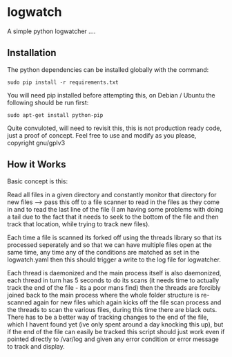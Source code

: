 # logwatch
A simple python logwatcher ....


## Installation

The python dependencies can be installed globally with the command:
```
sudo pip install -r requirements.txt
```

You will need pip installed before attempting this, on Debian / Ubuntu the following should be run first:

```
sudo apt-get install python-pip
```


Quite convuloted, will need to revisit this, this is not production ready code, just a proof of concept. Feel free to use and modify as you please, copyright gnu/gplv3


## How it Works

Basic concept is this:


Read all files in a given directory and constantly monitor that directory for new files --> pass this off to a file scanner to read in the files as they come in and to read the last line of the file (I am having some problems with doing a tail due to the fact that it needs to seek to the bottom of the file and then track that location, while trying to track new files).

Each time a file is scanned its forked off using the threads library so that its processed seperately and so that we can have multiple files open at the same time, any time any of the conditions are matched as set in the logwatch.yaml then this should trigger a write to the log file for logwatcher.

Each thread is daemonized and the main process itself is also daemonized, each thread in turn has 5 seconds to do its scans (it needs time to actually track the end of the file - its a poor mans find) then the threads are forcibly joined back to the main process where the whole folder structure is re-scanned again for new files which again kicks off the file scan process and the threads to scan the various files, during this time there are black outs. There has to be a better way of tracking changes to the end of the file, which I havent found yet (ive only spent around a day knocking this up), but if the end of the file can easily be tracked this script should just work even if pointed directly to /var/log and given any error condition or error message to track and display.





